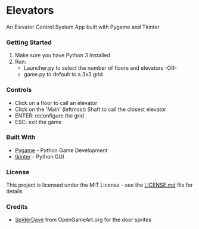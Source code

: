 # Elevators
An Elevator Control System App built with Pygame and Tkinter 

### Getting Started
1. Make sure you have Python 3 Installed
2. Run:
    - Launcher.py to select the number of floors and elevators -OR-
    - game.py to default to a 3x3 grid
  
### Controls
- Click on a floor to call an elevator
- Click on the 'Main' (leftmost) Shaft to call the closest elevator
- ENTER: reconfigure the grid
- ESC: exit the game

### Built With
* [Pygame](https://www.pygame.org/wiki/GettingStarted) - Python Game Development
* [tkinter](https://docs.python.org/3/library/tkinter.html) - Python GUI
  
### License
This project is licensed under the MIT License - see the [LICENSE.md](LICENSE.md) file for details

### Credits
* [SpiderDave](https://opengameart.org/content/doors) from OpenGameArt.org for the door sprites
